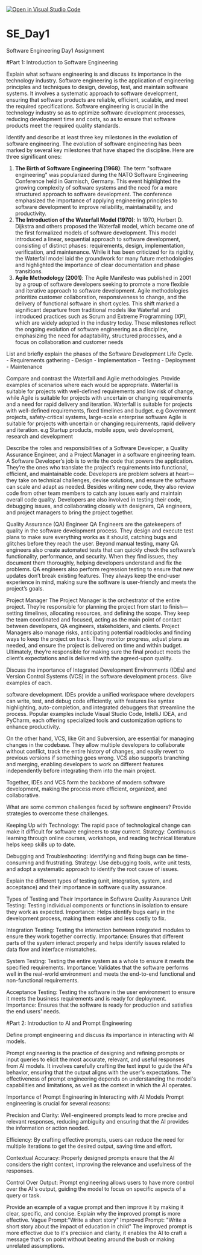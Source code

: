 [![Open in Visual Studio Code](https://classroom.github.com/assets/open-in-vscode-2e0aaae1b6195c2367325f4f02e2d04e9abb55f0b24a779b69b11b9e10269abc.svg)](https://classroom.github.com/online_ide?assignment_repo_id=15577142&assignment_repo_type=AssignmentRepo)
# SE_Day1
Software Engineering Day1 Assignment

#Part 1: Introduction to Software Engineering

Explain what software engineering is and discuss its importance in the technology industry.
Software engineering is the application of engineering principles and techniques to design, develop, test, and maintain software systems. It involves a systematic approach to software development, ensuring that software products are reliable, efficient, scalable, and meet the required specifications. Software engineering is crucial in the technology industry so as to optimize software development processes, reducing development time and costs, so as to ensure that software products meet the required quality standards.

Identify and describe at least three key milestones in the evolution of software engineering.
The evolution of software engineering has been marked by several key milestones that have shaped the discipline. Here are three significant ones:

1. **The Birth of Software Engineering (1968)**:
   The term "software engineering" was popularized during the NATO Software Engineering Conference held in Garmisch, Germany. This event highlighted the growing complexity of software systems and the need for a more structured approach to software development. The conference emphasized the importance of applying engineering principles to software development to improve reliability, maintainability, and productivity.
2. **The Introduction of the Waterfall Model (1970)**:
   In 1970, Herbert D. Dijkstra and others proposed the Waterfall model, which became one of the first formalized models of software development. This model introduced a linear, sequential approach to software development, consisting of distinct phases: requirements, design, implementation, verification, and maintenance. While it has been criticized for its rigidity, the Waterfall model laid the groundwork for many future methodologies and highlighted the importance of clear documentation and phase transitions.
3. **Agile Methodology (2001)**:
   The Agile Manifesto was published in 2001 by a group of software developers seeking to promote a more flexible and iterative approach to software development. Agile methodologies prioritize customer collaboration, responsiveness to change, and the delivery of functional software in short cycles. This shift marked a significant departure from traditional models like Waterfall and introduced practices such as Scrum and Extreme Programming (XP), which are widely adopted in the industry today.
These milestones reflect the ongoing evolution of software engineering as a discipline, emphasizing the need for adaptability, structured processes, and a focus on collaboration and customer needs

List and briefly explain the phases of the Software Development Life Cycle.
    - Requirements gathering
    - Design
    - Implementation
    - Testing
    - Deployment
    - Maintenance
    
Compare and contrast the Waterfall and Agile methodologies. Provide examples of scenarios where each would be appropriate.
Waterfall is suitable for projects with well-defined requirements and low risk of change, while Agile is suitable for projects with uncertain or changing requirements and a need for rapid delivery and iteration.
Waterfall is suitable for projects with well-defined requirements, fixed timelines and budget. e.g Government projects, safety-critical systems, large-scale enterprise software
Agile is suitable for projects with uncertain or changing requirements, rapid delivery and iteration. e.g Startup products, mobile apps, web development, research and development

Describe the roles and responsibilities of a Software Developer, a Quality Assurance Engineer, and a Project Manager in a software engineering team.
A Software Developer’s job is to write the code that powers the application. They’re the ones who translate the project’s requirements into functional, efficient, and maintainable code. Developers are problem solvers at heart—they take on technical challenges, devise solutions, and ensure the software can scale and adapt as needed. Besides writing new code, they also review code from other team members to catch any issues early and maintain overall code quality. Developers are also involved in testing their code, debugging issues, and collaborating closely with designers, QA engineers, and project managers to bring the project together.

Quality Assurance (QA) Engineer
QA Engineers are the gatekeepers of quality in the software development process. They design and execute test plans to make sure everything works as it should, catching bugs and glitches before they reach the user. Beyond manual testing, many QA engineers also create automated tests that can quickly check the software’s functionality, performance, and security. When they find issues, they document them thoroughly, helping developers understand and fix the problems. QA engineers also perform regression testing to ensure that new updates don’t break existing features. They always keep the end-user experience in mind, making sure the software is user-friendly and meets the project’s goals.

Project Manager
The Project Manager is the orchestrator of the entire project. They’re responsible for planning the project from start to finish—setting timelines, allocating resources, and defining the scope. They keep the team coordinated and focused, acting as the main point of contact between developers, QA engineers, stakeholders, and clients. Project Managers also manage risks, anticipating potential roadblocks and finding ways to keep the project on track. They monitor progress, adjust plans as needed, and ensure the project is delivered on time and within budget. Ultimately, they’re responsible for making sure the final product meets the client’s expectations and is delivered with the agreed-upon quality.

Discuss the importance of Integrated Development Environments (IDEs) and Version Control Systems (VCS) in the software development process. Give examples of each.

software development. IDEs provide a unified workspace where developers can write, test, and debug code efficiently, with features like syntax highlighting, auto-completion, and integrated debuggers that streamline the process. Popular examples include Visual Studio Code, IntelliJ IDEA, and PyCharm, each offering specialized tools and customization options to enhance productivity.

On the other hand, VCS, like Git and Subversion, are essential for managing changes in the codebase. They allow multiple developers to collaborate without conflict, track the entire history of changes, and easily revert to previous versions if something goes wrong. VCS also supports branching and merging, enabling developers to work on different features independently before integrating them into the main project.

Together, IDEs and VCS form the backbone of modern software development, making the process more efficient, organized, and collaborative.

What are some common challenges faced by software engineers? Provide strategies to overcome these challenges.

Keeping Up with Technology: The rapid pace of technological change can make it difficult for software engineers to stay current. Strategy: Continuous learning through online courses, workshops, and reading technical literature helps keep skills up to date.

Debugging and Troubleshooting: Identifying and fixing bugs can be time-consuming and frustrating. Strategy: Use debugging tools, write unit tests, and adopt a systematic approach to identify the root cause of issues.

Explain the different types of testing (unit, integration, system, and acceptance) and their importance in software quality assurance.

Types of Testing and Their Importance in Software Quality Assurance Unit Testing: Testing individual components or functions in isolation to ensure they work as expected. Importance: Helps identify bugs early in the development process, making them easier and less costly to fix.

Integration Testing: Testing the interaction between integrated modules to ensure they work together correctly. Importance: Ensures that different parts of the system interact properly and helps identify issues related to data flow and interface mismatches.

System Testing: Testing the entire system as a whole to ensure it meets the specified requirements. Importance: Validates that the software performs well in the real-world environment and meets the end-to-end functional and non-functional requirements.

Acceptance Testing: Testing the software in the user environment to ensure it meets the business requirements and is ready for deployment. Importance: Ensures that the software is ready for production and satisfies the end users' needs.

#Part 2: Introduction to AI and Prompt Engineering


Define prompt engineering and discuss its importance in interacting with AI models.

Prompt engineering is the practice of designing and refining prompts or input queries to elicit the most accurate, relevant, and useful responses from AI models. It involves carefully crafting the text input to guide the AI's behavior, ensuring that the output aligns with the user's expectations. The effectiveness of prompt engineering depends on understanding the model's capabilities and limitations, as well as the context in which the AI operates.

Importance of Prompt Engineering in Interacting with AI Models Prompt engineering is crucial for several reasons:

Precision and Clarity: Well-engineered prompts lead to more precise and relevant responses, reducing ambiguity and ensuring that the AI provides the information or action needed.

Efficiency: By crafting effective prompts, users can reduce the need for multiple iterations to get the desired output, saving time and effort.

Contextual Accuracy: Properly designed prompts ensure that the AI considers the right context, improving the relevance and usefulness of the responses.

Control Over Output: Prompt engineering allows users to have more control over the AI's output, guiding the model to focus on specific aspects of a query or task.

Provide an example of a vague prompt and then improve it by making it clear, specific, and concise. Explain why the improved prompt is more effective.
Vague Prompt:"Write a short story"
Improved Prompt: "Write a short story about the impact of education in child"
The improved prompt is more effective due to it's precision and clarity, it enables the AI to craft a message that's on point without beating around the bush or making unrelated assumptions.
